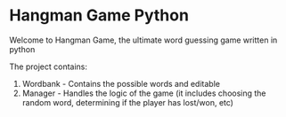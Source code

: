# Hangman Game Python
Welcome to Hangman Game, the ultimate word guessing game written in python

The project contains:
1. Wordbank - Contains the possible words and editable
2. Manager - Handles the logic of the game (it includes choosing the random word, determining if the player has lost/won, etc)
